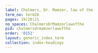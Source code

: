 ```yaml
---
label: Chalmers, Dr. Mamzer, law of the
term_no: term28
pages: 19|20|21
no_spaces: ChalmersDrMamzerlawofthe
pid: chalmersdrmamzerlawofthe
order: '0152'
layout: generic_index_term
collection: index-headings
---
```

